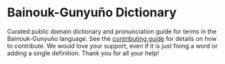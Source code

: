 
# Bainouk-Gunyuño Dictionary

Curated public domain dictionary and pronunciation guide for terms in the Bainouk-Gunyuño language. See the [contributing guide](https://github.com/drumworkteam/term/blob/make/.github/contributing.md) for details on how to contribute. We would love your support, even if it is just fixing a word or adding a single definition. Thank you for all your help!